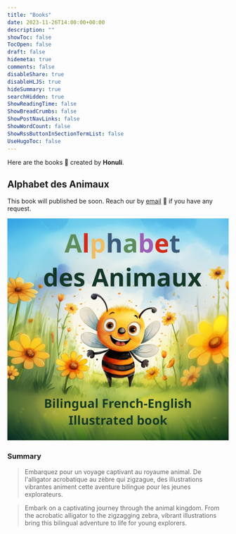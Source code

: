 ```yaml
---
title: "Books"
date: 2023-11-26T14:00:00+00:00
description: ""
showToc: false
TocOpen: false
draft: false
hidemeta: true
comments: false
disableShare: true
disableHLJS: true
hideSummary: true
searchHidden: true
ShowReadingTime: false
ShowBreadCrumbs: false
ShowPostNavLinks: false
ShowWordCount: false
ShowRssButtonInSectionTermList: false
UseHugoToc: false
---
```


Here are the books 📖 created by **Honuli**.

## Alphabet des Animaux

This book will published be soon. Reach our by [email](mailto:kaulana.honu@gmail.com) 📧 if you have any request.

![Alphabet](/alphabet_cover.jpg)

### Summary

> Embarquez pour un voyage captivant au royaume animal. De l'alligator acrobatique au zèbre qui zigzague, des illustrations vibrantes animent cette aventure bilingue pour les jeunes explorateurs.

> Embark on a captivating journey through the animal kingdom. From the acrobatic alligator to the zigzagging zebra, vibrant illustrations bring this bilingual adventure to life for young explorers. 

